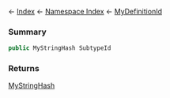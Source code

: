 ← [Index](Api-Index) ← [Namespace Index](Namespace-Index) ← [MyDefinitionId](VRage.Game.MyDefinitionId)

### Summary

```csharp
public MyStringHash SubtypeId
```

### Returns

[MyStringHash](VRage.Utils.MyStringHash)

